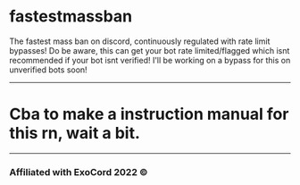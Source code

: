 # fastestmassban
The fastest mass ban on discord, continuously regulated with rate limit bypasses! Do be aware, this can get your bot rate limited/flagged which isnt recommended if your bot isnt verified! I'll be working on a bypass for this on unverified bots soon!

-----
# Cba to make a instruction manual for this rn, wait a bit.
----

### Affiliated with **ExoCord** 2022 :copyright:
